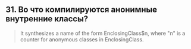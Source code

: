 ## 31. Во что компилируются анонимные внутренние классы?

> It synthesizes a name of the form EnclosingClass$n, where "n" is a counter for anonymous 
> classes in EnclosingClass. 